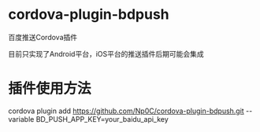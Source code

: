 # cordova-plugin-bdpush
百度推送Cordova插件

目前只实现了Android平台，iOS平台的推送插件后期可能会集成

# 插件使用方法
cordova plugin add https://github.com/Np0C/cordova-plugin-bdpush.git --variable BD_PUSH_APP_KEY=your_baidu_api_key
